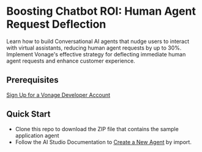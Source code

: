 # Boosting Chatbot ROI: Human Agent Request Deflection
Learn how to build Conversational AI agents that nudge users to interact with virtual assistants, reducing human agent requests by up to 30%. Implement Vonage's effective strategy for deflecting immediate human agent requests and enhance customer experience.

## Prerequisites
[Sign Up for a Vonage Developer Account](https://ui.idp.vonage.com/ui/auth/registration)

## Quick Start
* Clone this repo to download the ZIP file that contains the sample application agent
* Follow the AI Studio Documentation to [Create a New Agent](https://studio.docs.ai.vonage.com/ai-studio/create-a-new-agent) by import.
